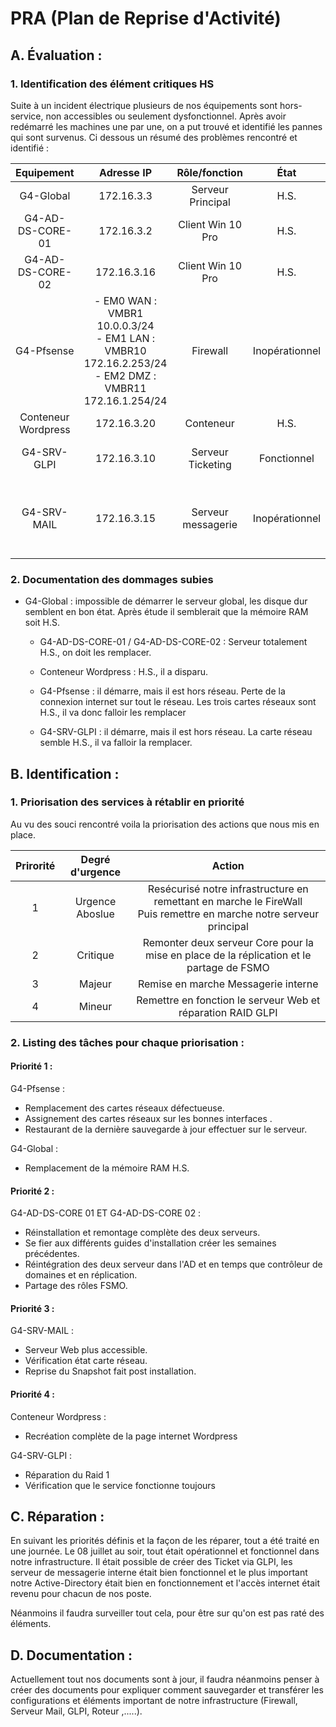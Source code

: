 # PRA (Plan de Reprise d'Activité)

## A. Évaluation :
### 	1. Identification des élément critiques HS

Suite à un incident électrique plusieurs de nos équipements sont hors-service, non accessibles ou seulement dysfonctionnel.
Après avoir redémarré les machines une par une, on a put trouvé et identifié les pannes qui sont survenus.
Ci dessous un résumé des problèmes rencontré et identifié :

|     Equipement      |                                                Adresse IP                                                 |   Rôle/fonction    |      État      | Commentaire                                                              |
| :-----------------: | :-------------------------------------------------------------------------------------------------------: | :----------------: | :------------: | ------------------------------------------------------------------------ |
|      G4-Global      |                                                172.16.3.3                                                 | Serveur Principal  |      H.S.      | Ne démarre plus                                                          |
|  G4-AD-DS-CORE-01   |                                                172.16.3.2                                                 | Client Win 10 Pro  |      H.S.      | Pas récupérable                                                          |
|  G4-AD-DS-CORE-02   |                                                172.16.3.16                                                | Client Win 10 Pro  |      H.S.      | Pas récupérable                                                          |
|     G4-Pfsense      | - EM0 WAN : VMBR1 10.0.0.3/24<br>- EM1 LAN : VMBR10 172.16.2.253/24<br>- EM2 DMZ : VMBR11 172.16.1.254/24 |      Firewall      | Inopérationnel | Hors-réseau                                                              |
| Conteneur Wordpress |                                                172.16.3.20                                                |     Conteneur      |      H.S.      | Pas récupérable                                                          |
|     G4-SRV-GLPI     |                                                172.16.3.10                                                | Serveur Ticketing  |  Fonctionnel   | RAID1 semble être dégradé.                                               |
|     G4-SRV-MAIL     |                                                172.16.3.15                                                | Serveur messagerie | Inopérationnel | Serveur plus accessible et une partie de la mémoire RAM semble être H.S. |

### 2. Documentation des dommages subies

- G4-Global : impossible de démarrer le serveur global, les disque dur semblent en bon état. 
  Après étude il semblerait que la mémoire RAM soit H.S.
  
  -  G4-AD-DS-CORE-01 / G4-AD-DS-CORE-02 : Serveur totalement H.S., on doit les remplacer.

  - Conteneur Wordpress : H.S., il a disparu. 
  
  - G4-Pfsense :  il démarre, mais il est hors réseau. 
Perte de la connexion internet sur tout le réseau. 
Les trois cartes réseaux sont H.S., il va donc falloir les remplacer

  - G4-SRV-GLPI :  il démarre, mais il est hors réseau. 
La carte réseau semble H.S., il va falloir la remplacer.


## B. Identification : 
### 1. Priorisation des services à rétablir en priorité

Au vu des souci rencontré voila la priorisation des actions que nous mis en place.

| Prirorité | Degré d'urgence |                                                        Action                                                         |
| :-------: | :-------------: | :-------------------------------------------------------------------------------------------------------------------: |
|     1     | Urgence Aboslue | Resécurisé notre infrastructure en remettant en marche le FireWall<br>Puis remettre en marche notre serveur principal |
|     2     |    Critique     |               Remonter deux serveur Core pour la mise en place de la réplication et le partage de FSMO                |
|     3     |     Majeur      |                                          Remise en marche Messagerie interne                                          |
|     4     |     Mineur      |                             Remettre en fonction le serveur Web et  réparation RAID GLPI                              |

### 2. Listing des tâches pour chaque priorisation :

#### Priorité 1 :

G4-Pfsense :
- Remplacement des cartes réseaux défectueuse.
- Assignement des cartes réseaux sur les bonnes interfaces .
- Restaurant de la dernière sauvegarde à jour effectuer sur le serveur.

G4-Global :
- Remplacement de la mémoire RAM H.S.

#### Priorité 2 : 

G4-AD-DS-CORE 01 ET G4-AD-DS-CORE 02  :
- Réinstallation et remontage complète des deux serveurs.
- Se fier aux différents guides d'installation créer les semaines précédentes.
- Réintégration des deux serveur dans l'AD et en temps que contrôleur de domaines et en réplication.
- Partage des rôles FSMO.

#### Priorité 3 :

G4-SRV-MAIL :
- Serveur Web plus accessible.
- Vérification état carte réseau.
- Reprise du Snapshot fait post installation.

#### Priorité 4 : 

Conteneur Wordpress : 
- Recréation complète de la page internet Wordpress

G4-SRV-GLPI : 
- Réparation du Raid 1
- Vérification que le service fonctionne toujours

## C. Réparation : 

En suivant les priorités définis et la façon de les réparer, tout a été traité en une journée.
Le 08 juillet au soir, tout était opérationnel et fonctionnel dans notre infrastructure.
Il était possible de créer des Ticket via GLPI, les serveur de messagerie interne était bien fonctionnel et le plus important notre Active-Directory était bien en fonctionnement et l'accès internet était revenu pour chacun de nos poste.

Néanmoins il faudra surveiller tout cela, pour être sur qu'on est pas raté des éléments.

## D. Documentation : 

Actuellement tout nos documents sont à jour, il faudra néanmoins penser à créer des documents pour expliquer comment sauvegarder et transférer les configurations et éléments important de notre infrastructure (Firewall, Serveur Mail, GLPI, Roteur ,.....).
